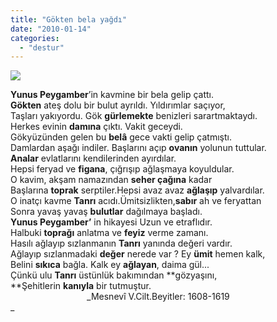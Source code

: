 ```yaml
---
title: "Gökten bela yağdı"
date: "2010-01-14"
categories: 
  - "destur"
---
```


**![](/uploads/image/yunusss.jpg)**

**Yunus Peygamber**’in kavmine bir bela gelip çattı.  
**Gökten** ateş dolu bir bulut ayrıldı. Yıldırımlar saçıyor,  
Taşları yakıyordu. Gök **gürlemekte** benizleri sarartmaktaydı.  
Herkes evinin **damına** çıktı. Vakit geceydi.  
Gökyüzünden gelen bu **belâ** gece vakti gelip çatmıştı.  
Damlardan aşağı indiler. Başlarını açıp **ovanın** yolunun tuttular.  
**Analar** evlatlarını kendilerinden ayırdılar.  
Hepsi feryad ve **figana**, çığrışıp ağlaşmaya koyuldular.  
O kavim, akşam namazından **seher çağına** kadar  
Başlarına **toprak** serptiler.Hepsi avaz avaz **ağlaşıp** yalvardılar.   
O inatçı kavme **Tanrı** acıdı.Ümitsizlikten,**sabır** ah ve feryattan   
Sonra yavaş yavaş **bulutlar** dağılmaya başladı.   
**Yunus Peygamber’** in hikayesi Uzun ve etraflıdır.   
Halbuki **toprağı** anlatma ve **feyiz** verme zamanı.  
Hasılı ağlayıp sızlanmanın **Tanrı** yanında değeri vardır.  
Ağlayıp sızlanmadaki **değer** nerede var ? Ey **ümit** hemen kalk,  
Belini **sıkıca** bağla. Kalk ey **ağlayan**, daima gül...  
Çünkü ulu **Tanrı** üstünlük bakımından **gözyaşını,  
**Şehitlerin **kanıyla** bir tutmuştur.   
                               _Mesnevî V.Cilt.Beyitler: 1608-1619  
_
